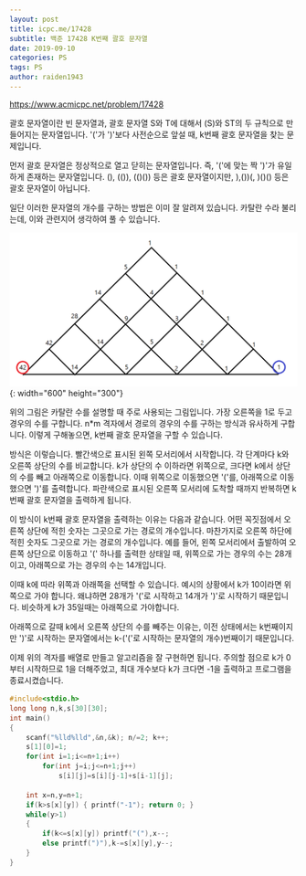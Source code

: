 ```yaml
---
layout: post
title: icpc.me/17428
subtitle: 백준 17428 K번째 괄호 문자열
date: 2019-09-10
categories: PS
tags: PS
author: raiden1943
---
```


<https://www.acmicpc.net/problem/17428>

괄호 문자열이란 빈 문자열과, 괄호 문자열 S와 T에 대해서 (S)와 ST의 두 규칙으로 만들어지는 문자열입니다. '('가 ')'보다 사전순으로 앞설 때, k번째 괄호 문자열을 찾는 문제입니다.

먼저 괄호 문자열은 정상적으로 열고 닫히는 문자열입니다. 즉, '('에 맞는 짝 ')'가 유일하게 존재하는 문자열입니다. (), (()), (()()) 등은 괄호 문자열이지만, ),())(, )()() 등은 괄호 문자열이 아닙니다.

일단 이러한 문자열의 개수를 구하는 방법은 이미 잘 알려져 있습니다. 카탈란 수라 불리는데, 이와 관련지어 생각하여 풀 수 있습니다.

![경우의 수](/img/2019-09-10-icpc17428-1.png){: width="600" height="300"}

위의 그림은 카탈란 수를 설명할 때 주로 사용되는 그림입니다. 가장 오른쪽을 1로 두고 경우의 수를 구합니다. n*m 격자에서 경로의 경우의 수를 구하는 방식과 유사하게 구합니다. 이렇게 구해놓으면, k번째 괄호 문자열을 구할 수 있습니다.

방식은 이렇습니다. 빨간색으로 표시된 왼쪽 모서리에서 시작합니다. 각 단계마다 k와 오른쪽 상단의 수를 비교합니다. k가 상단의 수 이하라면 위쪽으로, 크다면 k에서 상단의 수를 빼고 아래쪽으로 이동합니다. 이때 위쪽으로 이동했으면 '('를, 아래쪽으로 이동했으면 ')'를 출력합니다. 파란색으로 표시된 오른쪽 모서리에 도착할 때까지 반복하면 k번째 괄호 문자열을 출력하게 됩니다.

이 방식이 k번째 괄호 문자열을 출력하는 이유는 다음과 같습니다. 어떤 꼭짓점에서 오른쪽 상단에 적힌 숫자는 그곳으로 가는 경로의 개수입니다. 마찬가지로 오른쪽 하단에 적힌 숫자도 그곳으로 가는 경로의 개수입니다. 예를 들어, 왼쪽 모서리에서 출발하여 오른쪽 상단으로 이동하고 '(' 하나를 출력한 상태일 때, 위쪽으로 가는 경우의 수는 28개이고, 아래쪽으로 가는 경우의 수는 14개입니다.

이때 k에 따라 위쪽과 아래쪽을 선택할 수 있습니다. 예시의 상황에서 k가 10이라면 위쪽으로 가야 합니다. 왜냐하면 28개가 '('로 시작하고 14개가 ')'로 시작하기 때문입니다. 비슷하게 k가 35일때는 아래쪽으로 가야합니다.

아래쪽으로 갈때 k에서 오른쪽 상단의 수를 빼주는 이유는, 이전 상태에서는 k번째이지만 ')'로 시작하는 문자열에서는 k-('('로 시작하는 문자열의 개수)번째이기 때문입니다.

이제 위의 격자를 배열로 만들고 알고리즘을 잘 구현하면 됩니다. 주의할 점으로 k가 0부터 시작하므로 1을 더해주었고, 최대 개수보다 k가 크다면 -1을 출력하고 프로그램을 종료시켰습니다.


```cpp
#include<stdio.h>
long long n,k,s[30][30];
int main()
{
	scanf("%lld%lld",&n,&k); n/=2; k++;
	s[1][0]=1;
	for(int i=1;i<=n+1;i++)
		for(int j=i;j<=n+1;j++)
			s[i][j]=s[i][j-1]+s[i-1][j];

	int x=n,y=n+1;
	if(k>s[x][y]) { printf("-1"); return 0; }
	while(y>1)
	{
		if(k<=s[x][y]) printf("("),x--;
		else printf(")"),k-=s[x][y],y--;
	}
}
```
